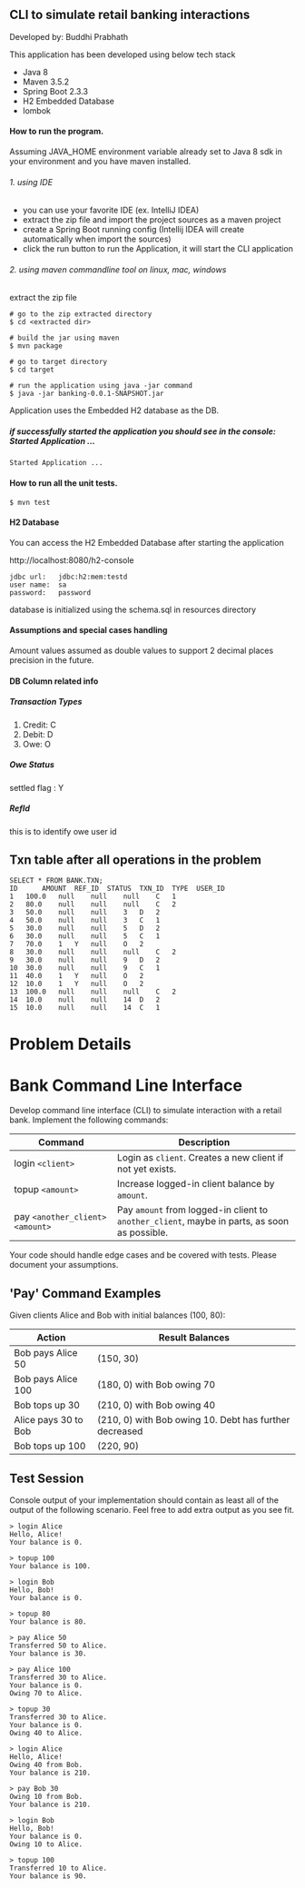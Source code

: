 ## CLI to simulate retail banking interactions

Developed by: Buddhi Prabhath

This application has been developed using below tech stack

* Java 8
* Maven 3.5.2
* Spring Boot 2.3.3
* H2 Embedded Database
* lombok 

#### How to run the program.

Assuming JAVA_HOME environment variable already set to Java 8 sdk in your environment and you have maven installed.

###### 1. using IDE

- you can use your favorite IDE (ex. IntelliJ IDEA)
- extract the zip file and import the project sources as a maven project
- create a Spring Boot running config (Intellij IDEA will create automatically when import the sources)
- click the run button to run the Application, it will start the CLI application

###### 2. using maven commandline tool on linux, mac, windows

extract the zip file

```
# go to the zip extracted directory
$ cd <extracted dir>

# build the jar using maven
$ mvn package

# go to target directory
$ cd target

# run the application using java -jar command
$ java -jar banking-0.0.1-SNAPSHOT.jar
```

Application uses the Embedded H2 database as the DB.

##### if successfully started the application you should see in the console: Started Application ...

```
Started Application ...
```

#### How to run all the unit tests.

```$ mvn test```

#### H2 Database

You can access the H2 Embedded Database after starting the application

http://localhost:8080/h2-console
```
jdbc url:   jdbc:h2:mem:testd
user name:  sa
password:   password
```

database is initialized using the schema.sql in resources directory

####  Assumptions and special cases handling

Amount values assumed as double values to support 2 decimal places precision in the future.

#### DB Column related info

##### Transaction Types

1. Credit: C
2. Debit: D
3. Owe: O

##### Owe Status 

settled flag : Y

##### RefId

this is to identify owe user id

## Txn table after all operations in the problem

```
SELECT * FROM BANK.TXN;
ID      AMOUNT  REF_ID  STATUS  TXN_ID  TYPE  USER_ID  
1	100.0	null	null	null	C	1
2	80.0	null	null	null	C	2
3	50.0	null	null	3	D	2
4	50.0	null	null	3	C	1
5	30.0	null	null	5	D	2
6	30.0	null	null	5	C	1
7	70.0	1	Y	null	O	2
8	30.0	null	null	null	C	2
9	30.0	null	null	9	D	2
10	30.0	null	null	9	C	1
11	40.0	1	Y	null	O	2
12	10.0	1	Y	null	O	2
13	100.0	null	null	null	C	2
14	10.0	null	null	14	D	2
15	10.0	null	null	14	C	1
```

# Problem Details
# Bank Command Line Interface

Develop command line interface (CLI) to simulate interaction with a retail bank. Implement the following commands:

| Command                           | Description                                                                                  |
| --------------------------------- | -------------------------------------------------------------------------------------------- |
| login `<client>`                  | Login as `client`. Creates a new client if not yet exists.                                   |
| topup `<amount>`                  | Increase logged-in client balance by `amount`.                                               |
| pay `<another_client>` `<amount>` | Pay `amount` from logged-in client to `another_client`, maybe in parts, as soon as possible. |

Your code should handle edge cases and be covered with tests.
Please document your assumptions.

## 'Pay' Command Examples

Given clients Alice and Bob with initial balances (100, 80):

| Action               | Result Balances                                        |
| -------------------- | ------------------------------------------------------ |
| Bob pays Alice 50    | (150, 30)                                              |
| Bob pays Alice 100   | (180, 0) with Bob owing 70                             |
| Bob tops up 30       | (210, 0) with Bob owing 40                             |
| Alice pays 30 to Bob | (210, 0) with Bob owing 10. Debt has further decreased |
| Bob tops up 100      | (220, 90)                                              |

## Test Session

Console output of your implementation should contain as least all of the output of the following scenario.
Feel free to add extra output as you see fit.

```text
> login Alice
Hello, Alice!
Your balance is 0.

> topup 100
Your balance is 100.

> login Bob
Hello, Bob!
Your balance is 0.

> topup 80
Your balance is 80.

> pay Alice 50
Transferred 50 to Alice.
Your balance is 30.

> pay Alice 100
Transferred 30 to Alice.
Your balance is 0.
Owing 70 to Alice.

> topup 30
Transferred 30 to Alice.
Your balance is 0.
Owing 40 to Alice.

> login Alice
Hello, Alice!
Owing 40 from Bob.
Your balance is 210.

> pay Bob 30
Owing 10 from Bob.
Your balance is 210.

> login Bob
Hello, Bob!
Your balance is 0.
Owing 10 to Alice.

> topup 100
Transferred 10 to Alice.
Your balance is 90.
```